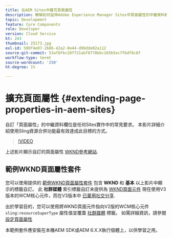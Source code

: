```yaml
---
title: 在AEM Sites中擴充頁面屬性
description: 瞭解如何延伸Adobe Experience Manager Sites中頁面屬性的中繼資料欄位。 本影片詳細介紹使用Sling資源合併功能最有效達成此目標的方式。
topic: Development
feature: Core Components
role: Developer
version: Cloud Service
kt: 243
thumbnail: 25173.jpg
exl-id: 500f4e07-2686-42a2-8e44-d96dde02a112
source-git-commit: 53af8fbc20ff21abf8778bbc165b5ec7fbdf8c8f
workflow-type: tm+mt
source-wordcount: '250'
ht-degree: 1%

---
```


# 擴充頁面屬性 {#extending-page-properties-in-aem-sites}

自訂「頁面屬性」的中繼資料欄位是任何Sites實作中的常見要求。 本影片詳細介紹使用Sling資源合併功能最有效達成此目標的方式。

>[!VIDEO](https://video.tv.adobe.com/v/25173?quality=12&learn=on)

上述影片顯示自訂的頁面屬性 [WKND參考網站](https://github.com/adobe/aem-guides-wknd).

## 範例WKND頁面屬性套件

您可以使用提供的 [範例WKND頁面屬性套件](./assets/WKND-PageProperties-Example-Dialog-1.0.zip) 包含 **WKND** 和 **基本** 以上影片中顯示的標籤自訂。 此 **社群媒體** 索引標籤自訂未提供為 [WKND頁面元件](https://github.com/adobe/aem-guides-wknd/blob/main/ui.apps/src/main/content/jcr_root/apps/wknd/components/page/.content.xml#L5) 現在使用V3版本的WCM核心元件，而在V3版本中 [已棄用社交分享](https://github.com/adobe/aem-core-wcm-components/pull/1930).

出於學習目的，您可以使用將WKND頁面元件指向V2版的WCM核心元件 `sling:resourceSuperType` 屬性值並覆蓋 [社群媒體](https://github.com/adobe/aem-core-wcm-components/blob/main/content/src/content/jcr_root/apps/core/wcm/components/page/v2/page/_cq_dialog/.content.xml#L95) 標籤。 如需詳細資訊，請參閱 [設定頁面屬性](https://experienceleague.adobe.com/docs/experience-manager-65/developing/extending-aem/page-properties-views.html#configuring-your-page-properties)

本範例套件應安裝在本機AEM SDK或AEM 6.X.X執行個體上，以供學習之用。
